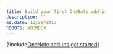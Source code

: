 ```yaml
---
title: Build your first OneNote add-in
description: ''
ms.date: 12/29/2017
ROBOTS: NOINDEX
---
```


[!include[OneNote add-ins get started](../includes/file-get-started-onenote.md)]
